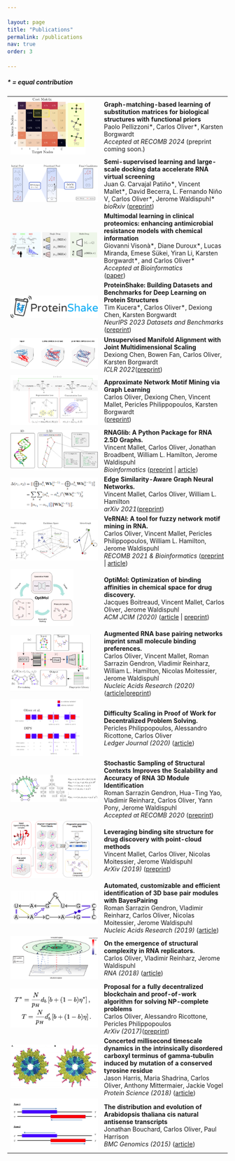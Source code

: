 ```yaml
---

layout: page
title: "Publications"
permalink: /publications
nav: true
order: 3

---
```


<head>

<style>
img {
border: 0px solid #787878;
    max-width: 200px;
    max-height: 130px;
}
#txt {
    font-size:11pt;
}

</style>
</head>

<h5>* = equal contribution</h5>

<table>
  <tr>
    <td><img src="/assets/gmsm.png" id="fig"></td>
    <td><b>Graph-matching-based learning of substitution matrices for biological structures with functional priors</b><br>
	Paolo Pellizzoni*, Carlos Oliver*, Karsten Borgwardt <br>
	<i>Accepted at RECOMB 2024</i> (preprint coming soon.) </td>
  </tr>
  <tr>
    <td><img src="/assets/rnamigos2.png" id="fig"></td>
    <td><b>Semi-supervised learning and large-scale docking data accelerate RNA virtual screening</b><br>
	Juan G. Carvajal Pati&ntilde;o*, Vincent Mallet*, David Becerra, L. Fernando Ni&ntilde;o V, Carlos Oliver*, Jerome Waldispuhl*<br>
	<i>bioRxiv</i> (<a href="https://www.biorxiv.org/content/10.1101/2023.11.23.568394v1.full.pdf+html">preprint</a>) </td>
  </tr>
  <tr>
    <td><img src="/assets/amr.png" id="fig"></td>
    <td><b>Multimodal learning in clinical proteomics: enhancing antimicrobial resistance models with chemical information</b><br>
	Giovanni Visonà*, Diane Duroux*, Lucas Miranda, Emese Sükei, Yiran Li, Karsten Borgwardt*, and Carlos Oliver* <br>
	<i>Accepted at Bioinformatics</i> <br> (<a href="https://academic.oup.com/bioinformatics/article/39/12/btad717/7450077">paper</a>) </td>
  </tr>

  <tr>
    <td><img src="/assets/ps_logo.png" id="fig"></td>
    <td><b>ProteinShake: Building Datasets and Benchmarks for Deep Learning on Protein Structures</b> <br>
	Tim Kucera*, Carlos Oliver*, Dexiong Chen, Karsten Borgwardt <br>
	<i>NeurIPS 2023 Datasets and Benchmarks </i> (<a href="https://openreview.net/pdf?id=27vPcG4vKV">preprint</a>)</td>
  </tr>
  <tr>
    <td><img src="/assets/mds.png" id="fig"></td>
    <td><b>Unsupervised Manifold Alignment with Joint Multidimensional Scaling</b> <br>
	Dexiong Chen, Bowen Fan, Carlos Oliver, Karsten Borgwardt <br>
	<i>ICLR 2022</i>(<a href="https://arxiv.org/abs/2207.02968">preprint</a>)</td>
  </tr>
  <tr>
    <td><img src="/assets/motifiesta.png" id="fig"></td>
    <td><b>Approximate Network Motif Mining via Graph Learning </b> <br>
	Carlos Oliver, Dexiong Chen, Vincent Mallet, Pericles Philippopoulos, Karsten Borgwardt <br>
	(<a href="https://arxiv.org/abs/2206.01008">preprint</a>)</td>
  </tr>
  <tr>
    <td><img src="/assets/rgl_fig.png" id="fig"></td>
    <td><b>RNAGlib: A Python Package for RNA 2.5D Graphs. </b> <br>
	Vincent Mallet, Carlos Oliver, Jonathan Broadbent,  William L. Hamilton, Jerome Waldispuhl<br>
	<i> Bioinformatics </i>(<a href="https://arxiv.org/abs/2109.04434">preprint</a> | <a href="https://academic.oup.com/bioinformatics/article/38/5/1458/6462185?login=true">article</a>)</td>
  </tr>
  <tr>
    <td><img src="/assets/relattentional.png" id="fig"></td>
    <td><b>Edge Similarity-Aware Graph Neural Networks. </b> <br>
	Vincent Mallet, Carlos Oliver, William L. Hamilton<br>
	<i> arXiv 2021</i>(<a href="https://arxiv.org/abs/2109.09432">preprint</a>)</td>
  </tr>
  <tr>
    <td><img src="/assets/vernal.png" id="fig"></td>
    <td><b>VeRNAl: A tool for fuzzy network motif mining in RNA. </b> <br>
	Carlos Oliver, Vincent Mallet, Pericles Philippopoulos, William L. Hamilton, Jerome Waldispuhl<br>
	<i> RECOMB 2021 & Bioinformatics </i>(<a href="https://arxiv.org/abs/2009.00664">preprint</a> | <a href="https://academic.oup.com/bioinformatics/advance-article-abstract/doi/10.1093/bioinformatics/btab768/6428528?redirectedFrom=fulltext">article</a>)</td>
 </tr>
  <tr>
    <td><img src="/assets/optimol.png" id="fig"></td>
    <td><b>OptiMol: Optimization of binding affinities in chemical space for drug discovery. </b> <br>
	Jacques Boitreaud, Vincent Mallet, Carlos Oliver, Jerome Waldispuhl<br>
	<i> ACM JCIM (2020) </i>(<a href="https://pubs.acs.org/doi/10.1021/acs.jcim.0c00833">article</a> | <a href="https://www.biorxiv.org/content/10.1101/2020.05.23.112201v2">preprint</a>)</td>
  </tr> 

  <tr>
    <td><img src="/assets/rnamigos.png" id="fig"></td>
    <td><b>Augmented RNA base pairing networks imprint small molecule binding preferences. </b><br>
	Carlos Oliver, Vincent Mallet, Roman Sarrazin Gendron, Vladimir Reinharz, William L. Hamilton, Nicolas Moitessier, Jerome Waldispuhl <br>
	<i>Nucleic Acids Research (2020) </i> (<a href="https://academic.oup.com/nar/article/doi/10.1093/nar/gkaa583/5870337">article</a>|<a href="https://www.biorxiv.org/content/10.1101/701326v3">preprint</a>)</td>
  </tr>

  <tr>
    <td><img src="/assets/dips.png" id="fig"></td>
    <td><b>Difficulty Scaling in Proof of Work for Decentralized Problem Solving.</b><br>
	   Pericles Philippopoulos, Alessandro Ricottone, Carlos Oliver <br>
	   <i> Ledger Journal (2020) </i> (<a href="http://ledger.pitt.edu/ojs/ledger/article/view/194">article</a>)</td>
  </tr>

  <tr>
    <td><img src="/assets/bp2.png"></td>
    <td><b>Stochastic Sampling of Structural Contexts Improves the Scalability and Accuracy of RNA 3D Module Identification</b><br>
	   Roman Sarrazin Gendron, Hua-Ting Yao, Vladimir Reinharz, Carlos Oliver, Yann Pony, Jerome Waldispuhl<br>
	   <i> Accepted at RECOMB 2020</i> (<a href="https://www.biorxiv.org/content/biorxiv/early/2020/01/18/834762.full.pdf">preprint</a>) </td>
  </tr>

  <tr>
    <td><img src="/assets/tarlig.png"></td>
    <td><b>Leveraging binding site structure for drug discovery with point-cloud methods</b><br>
	   Vincent Mallet, Carlos Oliver, Nicolas Moitessier, Jerome Waldispuhl <br>
	   <i> ArXiv (2019) </i>(<a href="https://arxiv.org/pdf/1905.12033.pdf">preprint</a>) </td>
  </tr>

  <tr>
    <td><img src="/assets/bp1.png"></td>
    <td><b>Automated, customizable and efficient identification of 3D base pair modules with BayesPairing</b><br>
	   Roman Sarrazin Gendron, Vladimir Reinharz, Carlos Oliver, Nicolas Moitessier, Jerome Waldispuhl <br>
	   <i> Nucleic Acids Research (2019) </i>(<a href="https://academic.oup.com/nar/article/47/7/3321/5369007?searchresult=1">article</a>) </td>
   </tr>

  <tr>
    <td><img src="/assets/maternal.png"></td>
    <td><b>On the emergence of structural complexity in RNA replicators. </b><br>
	   Carlos Oliver, Vladimir Reinharz, Jerome Waldispuhl  <br>
	   <i> RNA (2018)  </i>(<a href="https://rnajournal.cshlp.org/content/25/12/1579.short">article</a>)</td>
   </tr>

  <tr>
    <td><img src="/assets/crick.png"></td>
    <td><b>Proposal for a fully decentralized blockchain and proof-of-work algorithm for solving NP-complete problems</b><br>
	   Carlos Oliver, Alessandro Ricottone, Pericles Philippopoulos <br>
	   <i> ArXiv (2017)</i>(<a href="https://arxiv.org/abs/1708.09419">preprint</a>)</td>
   </tr>

  <tr>
    <td><img src="/assets/tub.png"></td>
    <td><b>Concerted millisecond timescale dynamics in the intrinsically disordered carboxyl terminus of gamma‐tubulin induced by mutation of a conserved tyrosine residue</b><br>
	   Jason Harris, Maria Shadrina, Carlos Oliver, Anthony Mittermaier, Jackie Vogel <br>
	   <i> Protein Science (2018) </i>(<a href="https://onlinelibrary.wiley.com/doi/full/10.1002/pro.3345">article</a>)</td>
   </tr>

  <tr>
    <td><img src="/assets/cisnat.png"></td>
    <td><b>The distribution and evolution of Arabidopsis thaliana cis natural antisense transcripts</b><br>
	   Jonathan Bouchard, Carlos Oliver, Paul Harrison <br>
	   <i> BMC Genomics (2015) </i>(<a href="https://link.springer.com/article/10.1186/s12864-015-1587-0">article</a>)</td>
   </tr>
</table>

<!--Other:-->

<!--* Ph.D. Comprehensive Exam Literature Review ([PDF]({{ site.url  }}/assets/review_cgo.pdf))-->
<!--* M.Sc. Thesis ([PDF]({{ site.url   }}/assets/msc_thesis.pdf))-->
